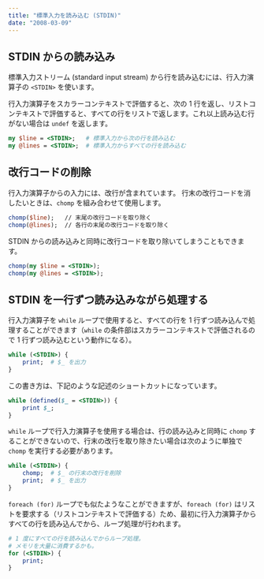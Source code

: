 ```yaml
---
title: "標準入力を読み込む (STDIN)"
date: "2008-03-09"
---
```


STDIN からの読み込み
----

標準入力ストリーム (standard input stream) から行を読み込むには、行入力演算子の `<STDIN>` を使います。

行入力演算子をスカラーコンテキストで評価すると、次の 1 行を返し、リストコンテキストで評価すると、すべての行をリストで返します。これ以上読み込む行がない場合は `undef` を返します。

```perl
my $line = <STDIN>;   # 標準入力から次の行を読み込む
my @lines = <STDIN>;  # 標準入力からすべての行を読み込む
```

改行コードの削除
----

行入力演算子からの入力には、改行が含まれています。
行末の改行コードを消したいときは、`chomp` を組み合わせて使用します。

```perl
chomp($line);   // 末尾の改行コードを取り除く
chomp(@lines);  // 各行の末尾の改行コードを取り除く
```

STDIN からの読み込みと同時に改行コードを取り除いてしまうこともできます。

```perl
chomp(my $line = <STDIN>);
chomp(my @lines = <STDIN>);
```

STDIN を一行ずつ読み込みながら処理する
----

行入力演算子を `while` ループで使用すると、すべての行を 1 行ずつ読み込んで処理することができます（`while` の条件部はスカラーコンテキストで評価されるので 1 行ずつ読み込むという動作になる）。

```perl
while (<STDIN>) {
    print;  # $_ を出力
}
```

この書き方は、下記のような記述のショートカットになっています。

```perl
while (defined($_ = <STDIN>)) {
    print $_;
}
```

`while` ループで行入力演算子を使用する場合は、行の読み込みと同時に `chomp` することができないので、行末の改行を取り除きたい場合は次のように単独で `chomp` を実行する必要があります。

```perl
while (<STDIN>) {
    chomp;  # $_ の行末の改行を削除
    print;  # $_ を出力
}
```

`foreach (for)` ループでも似たようなことができますが、`foreach (for)` はリストを要求する（リストコンテキストで評価する）ため、最初に行入力演算子からすべての行を読み込んでから、ループ処理が行われます。

```perl
# 1 度にすべての行を読み込んでからループ処理。
# メモリを大量に消費するかも。
for (<STDIN>) {
    print;
}
```

